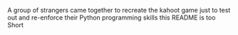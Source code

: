 A group of strangers came together to recreate the kahoot game just to test out and re-enforce their Python programming skills
this README is too Short
